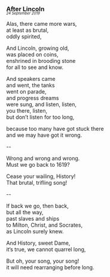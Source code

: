 ### After Lincoln
<p style="margin:0; margin-top: -1.25rem">
  <em>
    <small><small>24 September 2019</small></small>
  </em>
</p>

Alas, there came more wars,   
at least as brutal,   
oddly spirited,

And Lincoln, growing old,   
was placed on coins,   
enshrined in brooding stone   
for all to see and know.

And speakers came   
and went, the tanks   
went on parade,   
and progress dreams   
were sung, and listen, listen,   
you there, listen,   
but don’t listen for too long,

because too many have got stuck there   
and we may have got it wrong.

--

Wrong and wrong and wrong.   
Must we go back to 1619?

Cease your wailing, History!   
That brutal, trifling song!

--

If back we go, then back,   
but all the way,   
past slaves and ships   
to Milton, Christ, and Socrates,   
as Lincoln surely knew.

And History, sweet Dame,   
it‘s true, we cannot quarrel long,

But oh, your song, your song!   
it will need rearranging before long.

